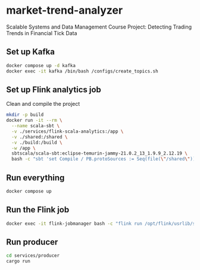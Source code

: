 # market-trend-analyzer

Scalable Systems and Data Management Course Project: Detecting Trading Trends in Financial Tick Data

## Set up Kafka

```bash
docker compose up -d kafka
docker exec -it kafka /bin/bash /configs/create_topics.sh
```

## Set up Flink analytics job

Clean and compile the project

```bash
mkdir -p build
docker run -it --rm \
  --name scala-sbt \
  -v ./services/flink-scala-analytics:/app \
  -v ./shared:/shared \
  -v ./build:/build \
  -w /app \
  sbtscala/scala-sbt:eclipse-temurin-jammy-21.0.2_13_1.9.9_2.12.19 \
  bash -c "sbt 'set Compile / PB.protoSources := Seq(file(\"/shared\"))' 'set target := file(\"/build\")' assembly && chown -R $(id -u):$(id -g) /build"
```

## Run everything

```bash
docker compose up
```

## Run the Flink job

```bash
docker exec -it flink-jobmanager bash -c "flink run /opt/flink/usrlib/scala-2.12/flink-scala-analytics-assembly-0.1.0-SNAPSHOT.jar"
```

## Run producer

```bash
cd services/producer
cargo run
```
